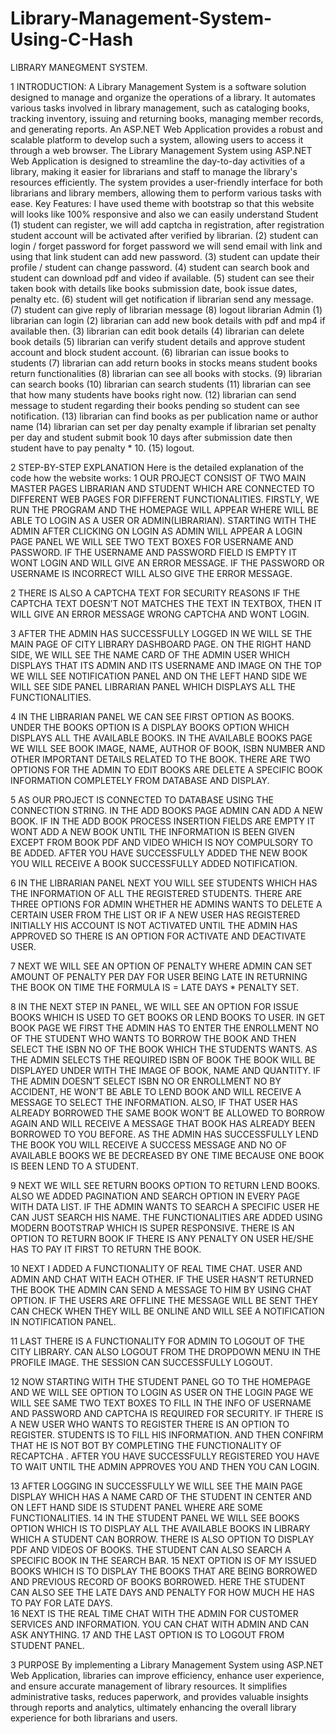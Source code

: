 # Library-Management-System-Using-C-Hash


LIBRARY MANEGMENT SYSTEM.

1	INTRODUCTION:
A Library Management System is a software solution designed to manage and organize the operations of a library. It automates various tasks involved in library management, such as cataloging books, tracking inventory, issuing and returning books, managing member records, and generating reports. An ASP.NET Web Application provides a robust and scalable platform to develop such a system, allowing users to access it through a web browser.
The Library Management System using ASP.NET Web Application is designed to streamline the day-to-day activities of a library, making it easier for librarians and staff to manage the library's resources efficiently. The system provides a user-friendly interface for both librarians and library members, allowing them to perform various tasks with ease.
Key Features:
I have used theme with bootstrap so that this website will looks like 100% responsive and also we can easily understand
Student 
(1) student can register, we will add captcha in registration, after registration student account will be activated after verified by librarian. 
(2) student can login / forget password for forget password we will send email with link and using that link student can add new password. 
(3) student can update their profile / student can change password. 
(4) student can search book and student can download pdf and video if available. 
(5) student can see their taken book with details like books submission date, book issue dates, penalty etc. 
(6) student will get notification if librarian send any message. 
(7) student can give reply of librarian message 
(8) logout librarian
Admin 
(1) librarian can login 
(2) librarian can add new book details with pdf and mp4 if available then. 
(3) librarian can edit book details
 (4) librarian can delete book details 
(5) librarian can verify student details and approve student account and block student account. 
(6) librarian can issue books to students 
(7) librarian can add return books in stocks means student books return functionalities 
(8) librarian can see all books with stocks. 
(9) librarian can search books 
(10) librarian can search students 
(11) librarian can see that how many students have books right now. 
(12) librarian can send message to student regarding their books pending so student can see notification. 
(13) librarian can find books as per publication name or author name 
(14) librarian can set per day penalty example if librarian set penalty per day and student submit book 10 days after submission date then student have to pay penalty * 10. 
(15) logout.

 
2	STEP-BY-STEP EXPLANATION
Here is the detailed explanation of the code how the website works:
1	OUR PROJECT CONSIST OF TWO MAIN MASTER PAGES LIBRARIAN AND STUDENT WHICH ARE CONNECTED TO DIFFERENT WEB PAGES FOR DIFFERENT FUNCTIONALITIES. FIRSTLY, WE RUN THE PROGRAM AND THE HOMEPAGE WILL APPEAR WHERE WILL BE ABLE TO LOGIN AS A USER OR ADMIN(LIBRARIAN). STARTING WITH THE ADMIN AFTER CLICKING ON LOGIN AS ADMIN WILL APPEAR A LOGIN PAGE PANEL WE WILL SEE TWO TEXT BOXES FOR USERNAME AND PASSWORD. IF THE USERNAME AND PASSWORD FIELD IS EMPTY IT WONT LOGIN AND WILL GIVE AN ERROR MESSAGE. IF THE PASSWORD OR USERNAME IS INCORRECT WILL ALSO GIVE THE ERROR MESSAGE.

 
 
2	THERE IS ALSO A CAPTCHA TEXT FOR SECURITY REASONS IF THE CAPTCHA TEXT DOESN’T NOT MATCHES THE TEXT IN TEXTBOX, THEN IT WILL GIVE AN ERROR MESSAGE WRONG CAPTCHA AND WONT LOGIN.
 
3	AFTER THE ADMIN HAS SUCCESSFULLY LOGGED IN WE WILL SE THE MAIN PAGE OF CITY LIBRARY DASHBOARD PAGE. ON THE RIGHT HAND SIDE, WE WILL SEE THE NAME CARD OF THE ADMIN USER WHICH DISPLAYS THAT  ITS ADMIN AND ITS USERNAME AND IMAGE ON THE TOP WE WILL SEE NOTIFICATION PANEL AND ON THE LEFT HAND SIDE WE WILL SEE SIDE PANEL LIBRARIAN PANEL WHICH DISPLAYS ALL THE FUNCTIONALITIES.
 
4	IN THE LIBRARIAN PANEL WE CAN SEE FIRST OPTION AS BOOKS. UNDER THE BOOKS OPTION IS A DISPLAY BOOKS OPTION WHICH DISPLAYS ALL THE AVAILABLE BOOKS. IN THE AVAILABLE BOOKS PAGE WE WILL SEE BOOK IMAGE, NAME, AUTHOR OF BOOK, ISBN NUMBER AND OTHER IMPORTANT DETAILS RELATED TO THE BOOK. THERE ARE TWO OPTIONS FOR THE ADMIN TO EDIT BOOKS ARE DELETE A SPECIFIC BOOK INFORMATION COMPLETELY FROM DATABASE AND DISPLAY. 
 
5	AS OUR PROJECT IS CONNECTED TO DATABASE USING THE CONNECTION STRING. IN THE ADD BOOKS PAGE ADMIN CAN ADD A NEW BOOK. IF IN THE ADD BOOK PROCESS INSERTION FIELDS ARE EMPTY IT WONT ADD A NEW BOOK UNTIL THE INFORMATION IS BEEN GIVEN EXCEPT FROM BOOK PDF AND VIDEO WHICH IS NOY COMPULSORY TO BE ADDED. AFTER YOU HAVE SUCCESSFULLY ADDED THE NEW BOOK YOU WILL RECEIVE A BOOK SUCCESSFULLY ADDED NOTIFICATION.
 
 
 
 
6	IN THE LIBRARIAN PANEL NEXT YOU WILL SEE STUDENTS WHICH HAS THE INFORMATION OF ALL THE REGISTERED STUDENTS. THERE ARE THREE OPTIONS FOR ADMIN WHETHER HE ADMINS WANTS TO DELETE A CERTAIN USER FROM THE LIST OR IF A NEW USER HAS REGISTERED INITIALLY HIS ACCOUNT IS NOT ACTIVATED UNTIL THE ADMIN HAS APPROVED SO THERE IS AN OPTION FOR ACTIVATE AND DEACTIVATE USER.
   
 
7	NEXT WE WILL SEE AN OPTION OF PENALTY WHERE ADMIN CAN SET AMOUNT OF PENALTY PER DAY FOR USER BEING LATE IN RETURNING THE BOOK ON TIME THE FORMULA IS = LATE DAYS * PENALTY SET. 
 
8	IN THE NEXT STEP IN PANEL, WE WILL SEE AN OPTION FOR ISSUE BOOKS WHICH IS USED TO GET BOOKS OR LEND BOOKS TO USER. IN GET BOOK PAGE WE FIRST THE ADMIN HAS TO ENTER THE ENROLLMENT NO OF THE STUDENT WHO WANTS TO BORROW THE BOOK AND THEN SELECT THE ISBN NO OF THE BOOK WHICH THE STUDENTS WANTS. AS THE ADMIN SELECTS THE REQUIRED ISBN OF BOOK THE BOOK WILL BE DISPLAYED UNDER WITH THE IMAGE OF BOOK, NAME AND QUANTITY. IF THE ADMIN DOESN’T SELECT ISBN NO OR ENROLLMENT NO BY ACCIDENT, HE WON’T BE ABLE TO LEND BOOK AND WILL RECEIVE A MESSAGE TO SELECT THE INFORMATION. ALSO, IF THAT USER HAS ALREADY BORROWED THE SAME BOOK WON’T BE ALLOWED TO BORROW AGAIN AND WILL RECEIVE A MESSAGE THAT BOOK HAS ALREADY BEEN BORROWED TO YOU BEFORE. AS THE ADMIN HAS SUCCESSFULLY LEND THE BOOK YOU WILL RECEIVE A SUCCESS MESSAGE AND NO OF AVAILABLE BOOKS WE BE DECREASED BY ONE TIME BECAUSE ONE BOOK IS BEEN LEND TO A STUDENT. 
 
 
9	NEXT WE WILL SEE RETURN BOOKS OPTION TO RETURN LEND BOOKS. ALSO WE ADDED PAGINATION AND SEARCH OPTION IN EVERY PAGE WITH DATA LIST. IF THE ADMIN WANTS TO SEARCH A SPECIFIC USER HE CAN JUST SEARCH HIS NAME. THE FUNCTIONALITIES ARE ADDED USING MODERN BOOTSTRAP WHICH IS SUPER RESPONSIVE. THERE IS AN OPTION TO RETURN BOOK IF THERE IS ANY PENALTY ON USER HE/SHE HAS TO PAY IT FIRST TO RETURN THE BOOK.
   
10	NEXT I ADDED A FUNCTIONALITY OF REAL TIME CHAT. USER AND ADMIN AND CHAT WITH EACH OTHER. IF THE USER HASN’T RETURNED THE BOOK THE ADMIN CAN SEND A MESSAGE TO HIM BY USING CHAT OPTION. IF THE USERS ARE OFFLINE THE MESSAGE WILL BE SENT THEY CAN CHECK WHEN THEY WILL BE ONLINE AND WILL SEE A NOTIFICATION IN NOTIFICATION PANEL. 
 
 
11	LAST THERE IS A FUNCTIONALITY FOR ADMIN TO LOGOUT OF THE CITY LIBRARY. CAN ALSO LOGOUT FROM THE DROPDOWN MENU IN THE PROFILE IMAGE. THE SESSION CAN SUCCESSFULLY LOGOUT. 
 
12	NOW STARTING WITH THE STUDENT PANEL GO TO THE HOMEPAGE AND WE WILL SEE OPTION TO LOGIN AS USER ON THE LOGIN PAGE WE WILL SEE SAME TWO TEXT BOXES TO FILL IN THE INFO OF USERNAME AND PASSWORD AND CAPTCHA IS REQUIRED FOR SECURITY. IF THERE IS A NEW USER WHO WANTS TO REGISTER THERE IS AN OPTION TO REGISTER. STUDENTS IS TO FILL HIS INFORMATION. AND THEN CONFIRM THAT HE IS NOT BOT BY COMPLETING THE FUNCTIONALITY OF RECAPTCHA . AFTER YOU HAVE SUCCESSFULLY REGISTERED YOU HAVE TO WAIT UNTIL THE ADMIN APPROVES YOU AND THEN YOU CAN LOGIN. 
 
 
13	AFTER LOGGING IN SUCCESSFULLY WE WILL SEE THE MAIN PAGE DISPLAY WHICH HAS A NAME CARD OF THE STUDENT IN CENTER AND ON LEFT HAND SIDE IS STUDENT PANEL WHERE ARE SOME FUNCTIONALITIES. 
14	IN THE STUDENT PANEL WE WILL SEE BOOKS OPTION WHICH IS TO DISPLAY ALL THE AVAILABLE BOOKS IN LIBRARY WHICH A STUDENT CAN BORROW. THERE IS ALSO OPTION TO DISPLAY PDF AND VIDEOS OF BOOKS. THE STUDENT CAN ALSO SEARCH A SPECIFIC BOOK IN THE SEARCH BAR. 
15	NEXT OPTION IS OF MY ISSUED BOOKS WHICH IS TO DISPLAY THE BOOKS THAT ARE BEING BORROWED AND PREVIOUS RECORD OF BOOKS BORROWED. HERE THE STUDENT CAN ALSO SEE THE LATE DAYS AND PENALTY FOR HOW MUCH HE HAS TO PAY FOR LATE DAYS.  
16	NEXT IS THE REAL TIME CHAT WITH THE ADMIN FOR CUSTOMER SERVICES AND INFORMATION. YOU CAN CHAT WITH ADMIN AND CAN ASK ANYTHING. 
17	AND THE LAST OPTION IS TO LOGOUT FROM STUDENT PANEL. 
 
3	PURPOSE
By implementing a Library Management System using ASP.NET Web Application, libraries can improve efficiency, enhance user experience, and ensure accurate management of library resources. It simplifies administrative tasks, reduces paperwork, and provides valuable insights through reports and analytics, ultimately enhancing the overall library experience for both librarians and users.



